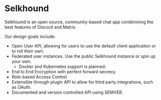 # Selkhound

Selkhound is an open source, community-based chat app combinining the best features of Discord and Matrix.

Our design goals include:

* Open User API, allowing for users to use the default client applicaiton or to roll their own.
* Federated user instances. Use the public Selkhound instance or spin up your own.
  * Docker and Kubernetes support is planned.
* End to End Encryption with perfect forward secrecy.
* Role-based Access Control.
* Extensible through plugin API to allow for third party integrations, such as OAuth.
* Documented and version controlled API using SEMVER.
